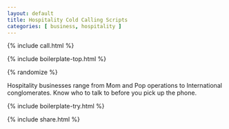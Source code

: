```yaml
---
layout: default
title: Hospitality Cold Calling Scripts
categories: [ business, hospitality ]
---
```


{% include call.html %}

{% include boilerplate-top.html %}


{% randomize %}

Hospitality businesses range from Mom and Pop operations to International  conglomerates. Know who to talk to before you pick up the phone. 

{% include boilerplate-try.html %}

{% include share.html %}